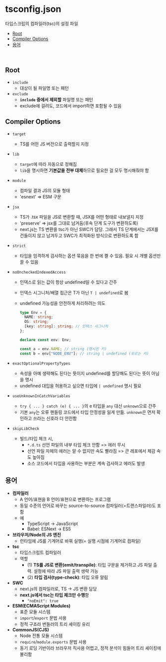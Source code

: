 # tsconfig.json <!-- omit from toc -->

타입스크립의 컴파일러(tsc)의 설정 파일

- [Root](#root)
- [Compiler Options](#compiler-options)
- [용어](#용어)

<br >

## Root

- `include`
  - 대상이 될 파일명 또는 패턴
- `exclude`
  - **`include` 중에서 제외할** 파일명 또는 패턴
  - exclude에 걸려도, 코드에서 import하면 포함될 수 있음

## Compiler Options

- `target`
  - TS를 어떤 JS 버전으로 출력할지 지정
- `lib`
  - `target`에 따라 자동으로 정해짐
  - `lib`을 명시하면 **기본값을 전부 대체**하므로 필요한 걸 모두 명시해줘야 함
- `module`
  - 컴파일 결과 JS의 모듈 형태
  - 'esnext' => ESM 구문
- `jsx`
  - TS가 .tsx 파일을 JS로 변환할 때, JSX를 어떤 형태로 내보낼지 지정
  - 'preserve' => jsx를 그대로 남겨둠(후속 단계 도구가 변환하도록)
  - next.js는 TS 변환을 tsc가 아닌 SWC가 담당. 그래서 TS 단계에서는 JSX를 건들이지 않고 남겨두고 SWC가 최적화된 방식으로 변환하도록 함
- `strict`
  - 타입을 엄격하게 검사하는 옵션 묶음을 한 번에 켤 수 있음. 필요 시 개별 옵션만 끌 수 있음
- `noUncheckedIndexedAccess`

  - 인덱스로 읽는 값이 항상 undefined일 수 있다고 간주
  - 인덱스 시그니처/배열 접근은 T가 아닌 `T | undefined`로 봄
  - undefined 가능성을 안전하게 처리하려는 의도

    ```ts
    type Env = {
      NAME: string;
      OS: string;
      [key: string]: string; // 인덱스 시그니처
    };

    declare const env: Env;

    const a = env.NAME; // string (명시된 키)
    const b = env["NODE_ENV"]; // string | undefined (모르는 키)
    ```

- `exactOptionalPropertyTypes`
  - 속성을 아예 생략해도 된다는 뜻이지 undefined를 할당해도 된다는 뜻이 아님을 명시
  - undefined 대입을 허용하고 싶으면 타입에 `| undefined` 명시 필요
- `useUnknownInCatchVariables`
  - `try { ... } catch (e) { ... }`의 e 타입을 `any` 대신 `unknown`으로 간주
  - 기본 `any`는 오류 핸들링 코드에서 타입 안정성을 잃게 만듦. `unknown`은 먼저 확인하고 쓰라는 신호라 더 안전함
- `skipLibCheck`
  - 빌드/타입 체크 시,
    - `*.d.ts` 선언 파일의 내부 타입 체크 안함 => 에러 무시
    - 선언 파일 자체의 에러는 알 수 없지만 속도 빨라짐 => 큰 레포에서 체감 속도 높아짐
    - 소스 코드에서 타입을 사용하는 부분은 계속 검사하고 에러도 발생

## 용어

- **컴파일러**
  - A 언어/표현을 B 언어/표현으로 변환하는 프로그램
  - 동일 수준의 언어로 바꾸는 source-to-source 컴파일러(=트랜스파일러)도 포함
  - 예
    - TypeScript -> JavaScript
    - Babel: ESNext -> ES5
- **브라우저/Node의 JS 엔진**
  - 런타임에 JS를 기계어로 바꿔 실행(= 실행 시점에 기계어로 컴파일)
- **tsc**
  - 타입스크립트 컴파일러
  - 역할
    - (1) **TS를 JS로 변환(emit/transpile)**: 타입 구문을 제거하고 JS 파일 출력. 설정에 따라 JS 파일 출력 생략 가능
    - (2) **타입 검사(type-check)**: 타입 오류 알림
- **SWC**
  - next.js의 컴파일러로, TS -> JS 변환 담당
  - **next.js에서 tsc는 타입 체크만 수행**함
    - `"noEmit": true`
- **ESM(ECMAScript Modules)**
  - 표준 모듈 시스템
  - `import`/`export` 문법 사용
  - 정적 구조라 번들러의 트리 셰이킹 유리
- **CommonJS(CJS)**
  - Node 전통 모듈 시스템
  - `require`/`module.exports` 문법 사용
  - 동기 로딩 기반이라 브라우저 직사용 어렵고, 정적 분석이 힘들어 트리 셰이킹에 불리함
